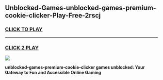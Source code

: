 
## Unblocked-Games-unblocked-games-premium-cookie-clicker-Play-Free-2rscj
<h3>
<a href="https://premium76.site?title=unblocked-games-premium-cookie-clicker&ref=23A">CLICK TO PLAY</a></h3>
<hr>

<h3>
<a href="https://premium76.site?title=unblocked-games-premium-cookie-clicker&ref=23A">CLICK 2 PLAY</a>
  
</h3>

<a href="https://premium76.site?title=unblocked-games-premium-cookie-clicker&ref=23A"><img src="https://clearcache.store/games.png"></a>


**unblocked-games-premium-cookie-clicker games unblocked: Your Gateway to Fun and Accessible Online Gaming**

